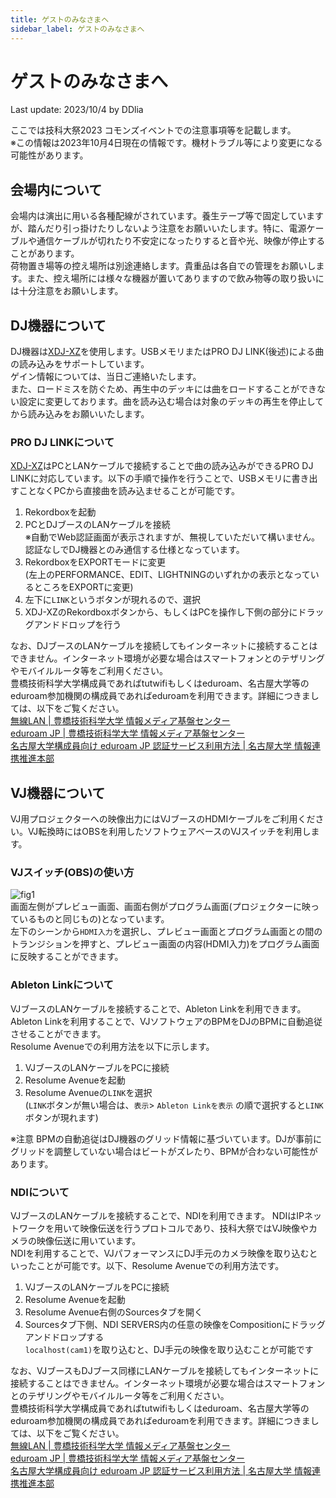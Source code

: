 ```yaml
---
title: ゲストのみなさまへ
sidebar_label: ゲストのみなさまへ
---
```

# ゲストのみなさまへ
Last update: 2023/10/4 by DDlia   

ここでは技科大祭2023 コモンズイベントでの注意事項等を記載します。  
※この情報は2023年10月4日現在の情報です。機材トラブル等により変更になる可能性があります。  

## 会場内について
会場内は演出に用いる各種配線がされています。養生テープ等で固定していますが、踏んだり引っ掛けたりしないよう注意をお願いいたします。特に、電源ケーブルや通信ケーブルが切れたり不安定になったりすると音や光、映像が停止することがあります。  
荷物置き場等の控え場所は別途連絡します。貴重品は各自での管理をお願いします。また、控え場所には様々な機器が置いてありますので飲み物等の取り扱いには十分注意をお願いします。  

## DJ機器について
DJ機器は[XDJ-XZ](https://www.pioneerdj.com/ja-jp/product/all-in-one-system/xdj-xz/black/overview/)を使用します。USBメモリまたはPRO DJ LINK(後述)による曲の読み込みをサポートしています。  
ゲイン情報については、当日ご連絡いたします。  
また、ロードミスを防ぐため、再生中のデッキには曲をロードすることができない設定に変更しております。曲を読み込む場合は対象のデッキの再生を停止してから読み込みをお願いいたします。

### PRO DJ LINKについて
[XDJ-XZ](https://www.pioneerdj.com/ja-jp/product/all-in-one-system/xdj-xz/black/overview/)はPCとLANケーブルで接続することで曲の読み込みができるPRO DJ LINKに対応しています。以下の手順で操作を行うことで、USBメモリに書き出すことなくPCから直接曲を読み込ませることが可能です。  
1. Rekordboxを起動
2. PCとDJブースのLANケーブルを接続  
※自動でWeb認証画面が表示されますが、無視していただいて構いません。認証なしでDJ機器とのみ通信する仕様となっています。
3. RekordboxをEXPORTモードに変更  
(左上のPERFORMANCE、EDIT、LIGHTNINGのいずれかの表示となっているところをEXPORTに変更)
4. 左下に`LINK`というボタンが現れるので、選択
5. XDJ-XZのRekordboxボタンから、もしくはPCを操作し下側の部分にドラッグアンドドロップを行う  

なお、DJブースのLANケーブルを接続してもインターネットに接続することはできません。インターネット環境が必要な場合はスマートフォンとのテザリングやモバイルルータ等をご利用ください。  
豊橋技術科学大学構成員であればtutwifiもしくはeduroam、名古屋大学等のeduroam参加機関の構成員であればeduroamを利用できます。詳細につきましては、以下をご覧ください。  
[無線LAN | 豊橋技術科学大学 情報メディア基盤センター](https://imc.tut.ac.jp/network/wlan.html)  
[eduroam JP | 豊橋技術科学大学 情報メディア基盤センター](https://imc.tut.ac.jp/network/eduroam.html)  
[名古屋大学構成員向け eduroam JP 認証サービス利用方法 | 名古屋大学 情報連携推進本部](https://icts.nagoya-u.ac.jp/ja/services/eduroam/)  

## VJ機器について
VJ用プロジェクターへの映像出力にはVJブースのHDMIケーブルをご利用ください。VJ転換時にはOBSを利用したソフトウェアベースのVJスイッチを利用します。

### VJスイッチ(OBS)の使い方
![fig1](https://cdn.discordapp.com/attachments/982839912887877716/1159126777277464676/image.png?ex=651ec06f&is=651d6eef&hm=a71d386160b6126c5411134f0852f9f0d783db6005324c6e8a5b4f70244a88b2&)  
画面左側がプレビュー画面、画面右側がプログラム画面(プロジェクターに映っているものと同じもの)となっています。  
左下のシーンから`HDMI入力`を選択し、プレビュー画面とプログラム画面との間のトランジションを押すと、プレビュー画面の内容(HDMI入力)をプログラム画面に反映することができます。

### Ableton Linkについて
VJブースのLANケーブルを接続することで、Ableton Linkを利用できます。 Ableton Linkを利用することで、VJソフトウェアのBPMをDJのBPMに自動追従させることができます。  
Resolume Avenueでの利用方法を以下に示します。  
1. VJブースのLANケーブルをPCに接続  
2. Resolume Avenueを起動
3. Resolume Avenueの`LINK`を選択  
(`LINK`ボタンが無い場合は、`表示`> `Ableton Linkを表示` の順で選択すると`LINK`ボタンが現れます)  

※注意 BPMの自動追従はDJ機器のグリッド情報に基づいています。DJが事前にグリッドを調整していない場合はビートがズレたり、BPMが合わない可能性があります。

### NDIについて
VJブースのLANケーブルを接続することで、NDIを利用できます。 NDIはIPネットワークを用いて映像伝送を行うプロトコルであり、技科大祭ではVJ映像やカメラの映像伝送に用いています。  
NDIを利用することで、VJパフォーマンスにDJ手元のカメラ映像を取り込むといったことが可能です。以下、Resolume Avenueでの利用方法です。  
1. VJブースのLANケーブルをPCに接続  
2. Resolume Avenueを起動  
3. Resolume Avenue右側のSourcesタブを開く
4. Sourcesタブ下側、NDI SERVERS内の任意の映像をCompositionにドラッグアンドドロップする  
`localhost(cam1)`を取り込むと、DJ手元の映像を取り込むことが可能です

なお、VJブースもDJブース同様にLANケーブルを接続してもインターネットに接続することはできません。インターネット環境が必要な場合はスマートフォンとのテザリングやモバイルルータ等をご利用ください。  
豊橋技術科学大学構成員であればtutwifiもしくはeduroam、名古屋大学等のeduroam参加機関の構成員であればeduroamを利用できます。詳細につきましては、以下をご覧ください。  
[無線LAN | 豊橋技術科学大学 情報メディア基盤センター](https://imc.tut.ac.jp/network/wlan.html)  
[eduroam JP | 豊橋技術科学大学 情報メディア基盤センター](https://imc.tut.ac.jp/network/eduroam.html)  
[名古屋大学構成員向け eduroam JP 認証サービス利用方法 | 名古屋大学 情報連携推進本部](https://icts.nagoya-u.ac.jp/ja/services/eduroam/)  